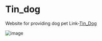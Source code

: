 # Tin_dog
Website for providing dog pet
Link-[Tin_Dog](https://pavitrakumargupta.github.io/Tin_dog/tindog/index.html)


![image](https://user-images.githubusercontent.com/88044814/218204186-6363c940-6dd1-4e4c-8ef1-185f2ccd6a0c.png)

